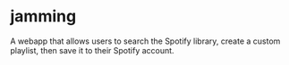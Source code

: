 # jamming
A webapp that allows users to search the Spotify library, create a custom playlist, then save it to their Spotify account.

